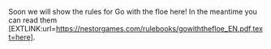 Soon we will show the rules for Go with the floe here! In the meantime you can read them [EXTLINK:url=https://nestorgames.com/rulebooks/gowiththefloe_EN.pdf,text=here].